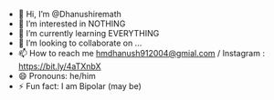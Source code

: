 - 👋 Hi, I’m @Dhanushiremath
- 👀 I’m interested in NOTHING
- 🌱 I’m currently learning EVERYTHING
- 💞️ I’m looking to collaborate on ...
- 📫 How to reach me hmdhanush912004@gmial.com / Instagram : https://bit.ly/4aTXnbX
- 😄 Pronouns: he/him
- ⚡ Fun fact: I am Bipolar (may be) 

<!---
Dhanushiremath/Dhanushiremath is a ✨ special ✨ repository because its `README.md` (this file) appears on your GitHub profile.
You can click the Preview link to take a look at your changes.
--->
